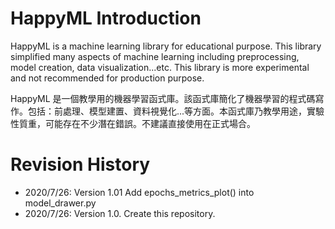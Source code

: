# HappyML Introduction
HappyML is a machine learning library for educational purpose.  This library simplified many aspects of machine learning including preprocessing, model creation, data visualization...etc.  This library is more experimental and not recommended for production purpose.

HappyML 是一個教學用的機器學習函式庫。該函式庫簡化了機器學習的程式碼寫作。包括：前處理、模型建置、資料視覺化...等方面。本函式庫乃教學用途，實驗性質重，可能存在不少潛在錯誤。不建議直接使用在正式場合。

# Revision History

* 2020/7/26: Version 1.01 Add epochs_metrics_plot() into model_drawer.py
* 2020/7/26: Version 1.0. Create this repository.
